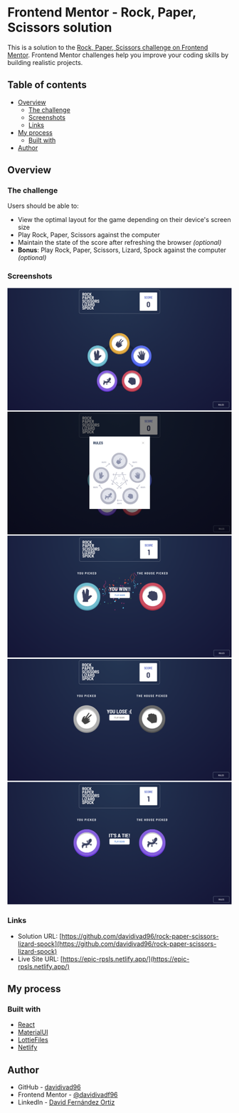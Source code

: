 # Frontend Mentor - Rock, Paper, Scissors solution

This is a solution to the [Rock, Paper, Scissors challenge on Frontend Mentor](https://www.frontendmentor.io/challenges/rock-paper-scissors-game-pTgwgvgH). Frontend Mentor challenges help you improve your coding skills by building realistic projects.

## Table of contents

- [Overview](#overview)
  - [The challenge](#the-challenge)
  - [Screenshots](#screenshots)
  - [Links](#links)
- [My process](#my-process)
  - [Built with](#built-with)
- [Author](#author)

## Overview

### The challenge

Users should be able to:

- View the optimal layout for the game depending on their device's screen size
- Play Rock, Paper, Scissors against the computer
- Maintain the state of the score after refreshing the browser _(optional)_
- **Bonus**: Play Rock, Paper, Scissors, Lizard, Spock against the computer _(optional)_

### Screenshots

![Main page](./screenshots/main.png)
![Rules modal](./screenshots/rules-modal.png)
![Win state](./screenshots/win.png)
![Lose state](./screenshots/lose.png)
![Tie state](./screenshots/tie.png)

### Links

- Solution URL: [https://github.com/davidivad96/rock-paper-scissors-lizard-spock](https://github.com/davidivad96/rock-paper-scissors-lizard-spock)
- Live Site URL: [https://epic-rpsls.netlify.app/](https://epic-rpsls.netlify.app/)

## My process

### Built with

- [React](https://reactjs.org/)
- [MaterialUI](https://mui.com/)
- [LottieFiles](https://lottiefiles.com/)
- [Netlify](https://www.netlify.com/)

## Author

- GitHub - [davidivad96](https://github.com/davidivad96)
- Frontend Mentor - [@davidivadf96](https://www.frontendmentor.io/profile/davidivad96)
- LinkedIn - [David Fernández Ortiz](https://www.linkedin.com/in/david-fernandez-ortiz/)
